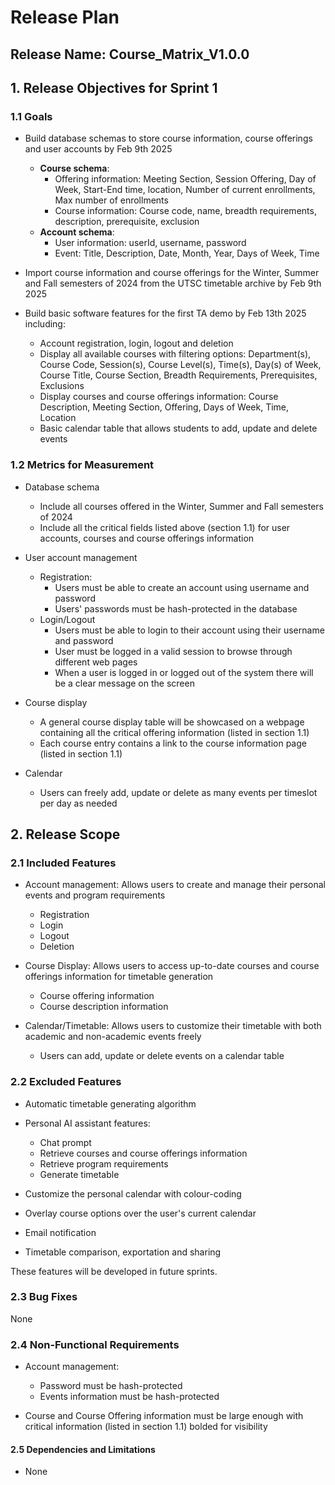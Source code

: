 # Release Plan

## Release Name: Course_Matrix_V1.0.0

## 1. Release Objectives for Sprint 1
### 1.1 Goals
- Build database schemas to store course information, course offerings and user accounts by Feb 9th 2025
  - **Course schema**:
    - Offering information: Meeting Section, Session Offering, Day of Week, Start-End time, location, Number of current enrollments, Max number of enrollments
    - Course information: Course code, name, breadth requirements, description, prerequisite, exclusion
  - **Account schema**:
    - User information: userId, username, password
    - Event: Title, Description, Date, Month, Year, Days of Week, Time 

- Import course information and course offerings for the Winter, Summer and Fall semesters of 2024 from the UTSC timetable archive by Feb 9th 2025
- Build basic software features for the first TA demo by Feb 13th 2025 including: 
  - Account registration, login, logout and deletion
  - Display all available courses with filtering options: Department(s), Course Code, Session(s), Course Level(s), Time(s), Day(s) of Week, Course Title, Course Section, Breadth Requirements, Prerequisites, Exclusions
  - Display courses and course offerings information: Course Description, Meeting Section, Offering, Days of Week, Time, Location
  - Basic calendar table that allows students to add, update and delete events  

### 1.2 Metrics for Measurement
- Database schema
  - Include all courses offered in the Winter, Summer and Fall semesters of 2024
  - Include all the critical fields listed above (section 1.1) for user accounts, courses and course offerings information
  
- User account management
  - Registration:
    - Users must be able to create an account using username and password
    - Users' passwords must be hash-protected in the database
  - Login/Logout
    - Users must be able to login to their account using their username and password
    - User must be logged in a valid session to browse through different web pages
    - When a user is logged in or logged out of the system there will be a clear message on the screen

- Course display
  - A general course display table will be showcased on a webpage containing all the critical offering information (listed in section 1.1)
  - Each course entry contains a link to the course information page (listed in section 1.1)

- Calendar
  - Users can freely add, update or delete as many events per timeslot per day as needed

## 2. Release Scope
### 2.1 Included Features
- Account management: Allows users to create and manage their personal events and program requirements
  - Registration
  - Login
  - Logout
  - Deletion
  
- Course Display: Allows users to access up-to-date courses and course offerings information for timetable generation
  - Course offering information
  - Course description information


- Calendar/Timetable: Allows users to customize their timetable with both academic and non-academic events freely
  - Users can add, update or delete events on a calendar table

### 2.2 Excluded Features
- Automatic timetable generating algorithm
- Personal AI assistant features:
  - Chat prompt
  - Retrieve courses and course offerings information
  - Retrieve program requirements
  - Generate timetable

- Customize the personal calendar with colour-coding
- Overlay course options over the user's current calendar
- Email notification
- Timetable comparison, exportation and sharing

These features will be developed in future sprints.

### 2.3 Bug Fixes
None

### 2.4 Non-Functional Requirements
- Account management:
  - Password must be hash-protected
  - Events information must be hash-protected

- Course and Course Offering information must be large enough with critical information (listed in section 1.1) bolded for visibility

#### 2.5 Dependencies and Limitations
- None
